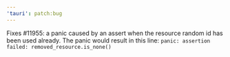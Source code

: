 ```yaml
---
'tauri': patch:bug
---
```


Fixes #11955: a panic caused by an assert when the resource random id has been used already. The panic would result in this line:
`panic: assertion failed: removed_resource.is_none()`